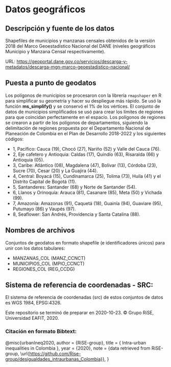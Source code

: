 # Datos geográficos

## Descripción y fuente de los datos
Shapefiles de municipios y manzanas censales obtenidos de la versión 2018 del Marco Geoestadístico Nacional del DANE (niveles geográficos Municipio y Manzana Censal respectivamente). 

URL:
https://geoportal.dane.gov.co/servicios/descarga-y-metadatos/descarga-mgn-marco-geoestadistico-nacional/

## Puesta a punto de geodatos
Los polígonos de municipios se procesaron con la librería `rmapshaper` en R para simplificar su geometría y hacer su despliegue más rápido. Se usó la función **ms_simplify()** y se conservó el 1% de los vértices. El conjunto de datos de municipios simplificados se usó para crear los límites de regiones para que coincidan perfectamente en el espacio. Los polígonos de regiones se crearon a partir de los polígonos de departamentos, siguiendo la delimitación de regiones propuesta por el Departamento Nacional de Planeación de Colombia en el Plan de Desarrollo 2018-2022 y los siguientes códigos:

- 1, Pacífico: Cauca (19), Chocó (27), Nariño (52) y Valle del Cauca (76).  
- 2, Eje cafetero y Antioquia: Caldas (17), Quindío (63), Risaralda (66) y Antioquia (05).  
- 3, Caribe: Atlántico (08), Magdalena (47), Bolívar (13), Córdoba (23), Sucre (70), Cesar (20) y La Guajira (44).  
- 4, Central: Boyacá (15), Cundinamarca (25), Tolima (73), Huila (41) y el Distrito Capital de Bogotá (11).  
- 5, Santanderes: Santander (68) y Norte de Santander (54).  
- 6, Llanos y Orinoquía: Arauca (81), Casanare (85), Meta (50) y Vichada (99).  
- 7, Amazonía: Amazonas (91), Caquetá (18), Guainía (94), Guaviare (95), Putumayo (86) y Vaupés (97).  
- 8, Seaflower: San Andrés, Providencia y Santa Catalina (88).  

## Nombres de archivos
Conjuntos de geodatos en formato shapefile (e identificadores únicos) para unir con los datos tabulares:
- MANZANAS_COL (MANZ_CCNCT)
- MUNICIPIOS_COL (MPIO_CCNCT)
- REGIONES_COL (REG_CCDG)

## Sistema de referencia de coordenadas - SRC:
El sistema de referencia de coordenadas (src) de estos conjuntos de datos es WGS 1984, EPSG:4326.

Este repositorio se terminó de preparar en 2020-10-23.
© Grupo RiSE, Universidad EAFIT, 2020.

### Citación en formato Bibtext:
@misc{urbanIneq2020,
  author = {RiSE-group},
  title = { Intra-urban inequalities in Colombia },
  year = {2020},
  note = {data retrieved from RiSE-group, 
          \url{https://github.com/Rise-group/desigualdades_intraurbanas_Colombia}},
}

